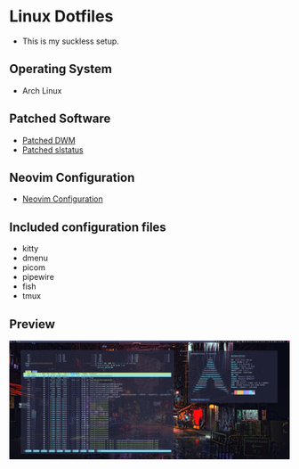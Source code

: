 # Linux Dotfiles 

- This is my suckless setup. 

## Operating System

- Arch Linux

## Patched Software

- [Patched DWM](https://github.com/markchristianlacap/dwm)
- [Patched slstatus](https://github.com/markchristianlacap/slstatus)

## Neovim Configuration

- [Neovim Configuration](https://github.com/markchristianlacap/lazyvim)

## Included configuration files

- kitty
- dmenu
- picom
- pipewire
- fish 
- tmux

## Preview

![Preview](./preview.png)
